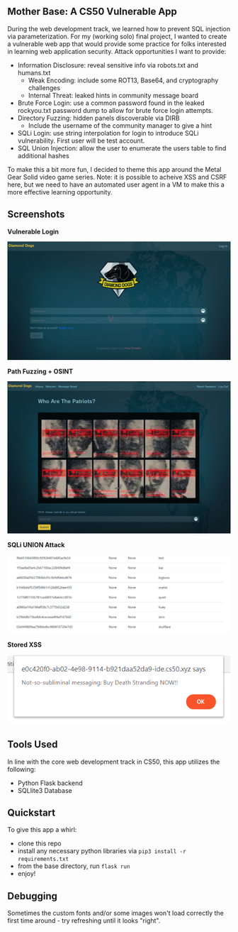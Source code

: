 ## **Mother Base:** A CS50 Vulnerable App

During the web development track, we learned how to prevent SQL injection via parameterization.
For my (working solo) final project, I wanted to create a vulnerable web app that would provide
some practice for folks interested in learning web application security. Attack opportunities I
want to provide:

- Information Disclosure: reveal sensitive info via robots.txt and humans.txt
    - Weak Encoding: include some ROT13, Base64, and cryptography challenges
    - Internal Threat: leaked hints in community message board
- Brute Force Login: use a common password found in the leaked rockyou.txt password dump to allow
for brute force login attempts.
- Directory Fuzzing: hidden panels discoverable via DIRB
    - Include the username of the community manager to give a hint
- SQLi Login: use string interpolation for login to introduce SQLi vulnerability. First user will
be test account.
- SQL Union Injection: allow the user to enumerate the users table to find additional hashes

To make this a bit more fun, I decided to theme this app around the Metal Gear Solid video game series.
Note: it is possible to acheive XSS and CSRF here, but we need to have an automated user agent in a VM
to make this a more effective learning opportunity.

## **Screenshots**

**Vulnerable Login**

![login page](dd_login.png)

**Path Fuzzing + OSINT**

![directory fuzzing](hidden_panel.png)

**SQLi UNION Attack**

![sql union](sql_union_hashes.png)

**Stored XSS**

![stored xss](xss_active.png)


## **Tools Used**

In line with the core web development track in CS50, this app utilizes the following:
- Python Flask backend
- SQLlite3 Database

## **Quickstart**

To give this app a whirl:
- clone this repo
- install any necessary python libraries via `pip3 install -r requirements.txt`
- from the base directory, run `flask run`
- enjoy!

## **Debugging**

Sometimes the custom fonts and/or some images won't load correctly the first time around - try
refreshing until it looks "right".
